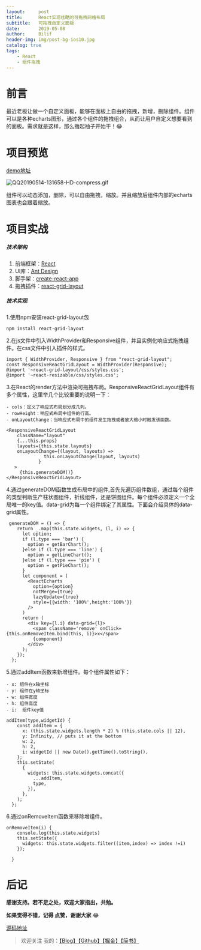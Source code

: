 ```yaml
---
layout:     post
title:      React实现炫酷的可拖拽网格布局
subtitle:   可拖拽自定义面板
date:       2019-05-08
author:     Bilif
header-img: img/post-bg-ios10.jpg
catalog: true
tags:
    - React
    - 组件拖拽
---
```


# 前言
最近老板让做一个自定义面板，能够在面板上自由的拖拽，新增，删除组件。组件可以是各种echarts图形，通过各个组件的拖拽组合，从而让用户自定义想要看到的面板。需求就是这样，那么撸起袖子开始干！😂

# 项目预览
[demo地址](https://bilif.github.io/react-drag-grid/)

![QQ20190514-131658-HD-compress.gif](https://user-gold-cdn.xitu.io/2019/5/14/16ab4e3123933a26?w=599&h=321&f=gif&s=310674)

组件可以动态添加，删除，可以自由拖拽，缩放。并且缩放后组件内部的echarts图表也会跟着缩放。

# 项目实战

##### 技术架构

1. 前端框架：[React](https://react.docschina.org/)
2. UI库：[Ant Design](https://ant.design/index-cn)
3. 脚手架：[create-react-app](https://github.com/facebook/create-react-app)
4. 拖拽插件：[react-grid-layout](https://github.com/STRML/react-grid-layout)

##### 技术实现
1.使用npm安装react-grid-layout包
```
npm install react-grid-layout
```

2.在js文件中引入WidthProvider和Responsive组件，并且实例化响应式拖拽组件。在css文件中引入插件的样式。
```
import { WidthProvider, Responsive } from "react-grid-layout";
const ResponsiveReactGridLayout = WidthProvider(Responsive);
@import '~react-grid-layout/css/styles.css';
@import '~react-resizable/css/styles.css';
```

3.在React的render方法中渲染可拖拽布局。ResponsiveReactGridLayout组件有多个属性，这里举几个比较重要的说明一下：

    - cols：定义了响应式布局划分成几列。
    - rowHeight：响应式布局中组件的行高。
    - onLayoutChange：当响应式布局中的组件发生拖拽或者放大缩小时触发该函数。

```
<ResponsiveReactGridLayout
    className="layout"
    {...this.props}
    layouts={this.state.layouts}
    onLayoutChange={(layout, layouts) =>
              this.onLayoutChange(layout, layouts)
            }
   >
     {this.generateDOM()}
</ResponsiveReactGridLayout>
```

4.通过generateDOM函数生成布局中的组件,首先先遍历组件数组，通过每个组件的类型判断生产柱状图组件，折线组件，还是饼图组件。每个组件必须定义一个全局唯一的key值。data-grid为每一个组件绑定了其属性。下面会介绍具体的data-grid属性。
```
 generateDOM = () => {
    return _.map(this.state.widgets, (l, i) => {
      let option;
      if (l.type === 'bar') {
        option = getBarChart();
      }else if (l.type === 'line') {
        option = getLineChart();
      }else if (l.type === 'pie') {
        option = getPieChart();
      }
      let component = (
        <ReactEcharts
          option={option}
          notMerge={true}
          lazyUpdate={true}
          style={{width: '100%',height:'100%'}}
        />
      )
      return (
        <div key={l.i} data-grid={l}>
          <span className='remove' onClick={this.onRemoveItem.bind(this, i)}>x</span>
          {component}
        </div>
      );
    });
  };
```

5.通过addItem函数来新增组件。每个组件属性如下：

    - x: 组件在x轴坐标
    - y: 组件在y轴坐标
    - w: 组件宽度
    - h: 组件高度
    - i:  组件key值

```
addItem(type,widgetId) {
    const addItem = {
      x: (this.state.widgets.length * 2) % (this.state.cols || 12),
      y: Infinity, // puts it at the bottom
      w: 2,
      h: 2,
      i: widgetId || new Date().getTime().toString(),
    };
    this.setState(
      {
        widgets: this.state.widgets.concat({
          ...addItem,
          type,
        }),
      },
    );
  };
```

6.通过onRemoveItem函数来移除增组件。
```
onRemoveItem(i) {
    console.log(this.state.widgets)
    this.setState({
      widgets: this.state.widgets.filter((item,index) => index !=i)
    });

  }
```

# 后记

**感谢支持。若不足之处，欢迎大家指出，共勉。**

**如果觉得不错，记得 点赞，谢谢大家** 😂

[源码地址](https://github.com/Bilif/react-drag-grid)

> 欢迎关注 我的：[【Blog】](https://bilif.github.io/)[【Github】](https://github.com/Bilif)[【掘金】](https://juejin.im/user/58b5198cac502e00589a6388)[【简书】](https://www.jianshu.com/u/94a557704b3e)



